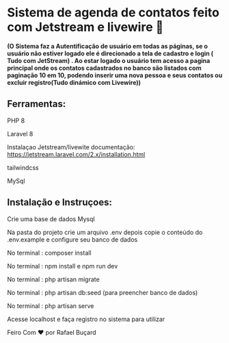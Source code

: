# Sistema de agenda de contatos feito com Jetstream e livewire  :notebook:
**(O Sistema faz a Autentificação de usuário em todas as páginas, se o usuário não estiver logado ele é direcionado a tela de cadastro e login ( Tudo com  JetStream) . Ao estar logado o usuário tem acesso a pagina principal onde os contatos cadastrados no banco são listados com paginação 10 em 10, podendo inserir uma nova pessoa e seus contatos ou excluir registro(Tudo dinámico com Livewire))**
 
## Ferramentas:

 PHP 8 
 
 Laravel 8
 
 Instalaçao Jetstream/livewite  documentação: https://jetstream.laravel.com/2.x/installation.html
 
 tailwindcss
 
 MySql
 
 ## Instalação e Instruçoes:
 
 Crie uma base de dados Mysql
 
 
 Na pasta do projeto crie um arquivo .env depois copie o conteúdo do .env.example e configure seu banco de dados
 
 
 No terminal : composer install
 
 
 No terminal : npm install e npm run dev
 
 
 No terminal : php artisan migrate 
 
 
 No terminal : php artisan db:seed (para preencher banco de dados)
 
 
 No terminal : php artisan serve 
 
 
 Acesse localhost e faça registro no sistema para utilizar 
 
 
 
Feiro Com ♥️ por Rafael Buçard



